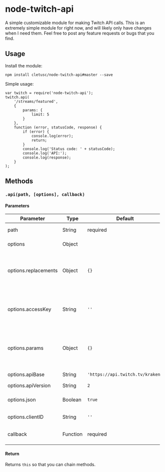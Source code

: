 # node-twitch-api

A simple customizable module for making Twitch API calls. This is an extremely simple module for right now, and will likely only have changes when I need them. Feel free to post any feature requests or bugs that you find.

## Usage

Install the module:
```
npm install cletusc/node-twitch-api#master --save
```

Simple usage:
```
var twitch = require('node-twitch-api');
twitch.api(
    '/streams/featured',
    {
        params: {
            limit: 5
        }
    },
    function (error, statusCode, response) {
        if (error) {
            console.log(error);
            return;
        }
        console.log('Status code: ' + statusCode);
        console.log('API:');
        console.log(response);
    }
);
```

## Methods

### `.api(path, [options], callback)`

#### Parameters

| Parameter            | Type     | Default  | Description |
|----------------------|----------|----------|-------------|
| path                 | String   | required | The API resource as shown on the Twitch API page, e.g. `/streams/:channel` |
| options              | Object   |          | Possible options below. Will inherit defaults of properties if not passed. |
| options.replacements | Object   | `{}`     | A hash of string replacements on path. For a path of `/streams/:channel`, `{channel: 'test_user'}` would convert the path to `/streams/test_user`. Any text in the path with the format of `:token` can be replaced. |
| options.accessKey    | String   | `''`     | The access key for the API if it requires it. This API will not get an access key for you. This should typically come from an authentication like https://github.com/johnkernke/passport-twitchtv. |
| options.params       | Object   | `{}`     | A hash of query parameters to add to the path, consult Twitch API for possible paramters for a certain path. A path of `/stream/featured` with params `{limit:5, offset: 10}` would change path to `/stream/featured?limit=5&offset=10`. |
| options.apiBase      | String   | `'https://api.twitch.tv/kraken'` | The base URL of the API. Useful if Twitch ever changes the URL. |
| options.apiVersion   | String   | `2`      | The version of the API to use. |
| options.json         | Boolean  | `true`   | Whether to pass body through `JSON.parse()`. `false` is useful when `options.params.callback` is set. |
| options.clientID     | String   | `''`     | Your Twitch application client ID. To set for all calls, set `this.defaults.clientID`. |
| callback             | Function | required | Called when the API call is finished. Passed 3 arguments: error, statusCode, and the API response object. |

#### Return

Returns `this` so that you can chain methods.
